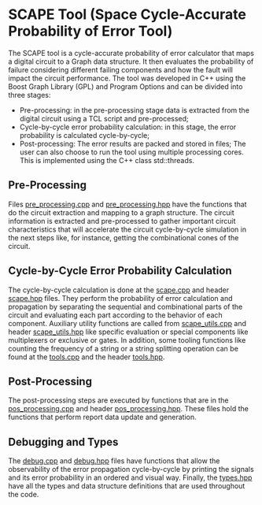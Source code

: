 # SCAPE Tool (Space Cycle-Accurate Probability of Error Tool)

The SCAPE tool is a cycle-accurate probability of error calculator that maps a digital circuit to a Graph data structure. It then evaluates the probability of failure considering different failing components and how the fault will impact the circuit performance.
The tool was developed in C++ using the Boost Graph Library (GPL) and Program Options and can be divided into three stages:
- Pre-processing: in the pre-processing stage data is extracted from the digital circuit using a TCL script and pre-processed;
- Cycle-by-cycle error probability calculation: in this stage, the error probability is calculated cycle-by-cycle;
- Post-processing: The error results are packed and stored in files;
The user can also choose to run the tool using multiple processing cores. This is implemented using the C++ class std::threads.


## Pre-Processing
Files [pre_processing.cpp](pre_processing.cpp) and [pre_processing.hpp](pre_processing.hpp) have the functions that do the circuit extraction and mapping to a graph structure. The circuit information is extracted and pre-processed to gather important circuit characteristics that will accelerate the circuit cycle-by-cycle simulation in the next steps like, for instance, getting the combinational cones of the circuit.

## Cycle-by-Cycle Error Probability Calculation
The cycle-by-cycle calculation is done at the [scape.cpp](scape.cpp) and header [scape.hpp](scape.hpp) files. They perform the probability of error calculation and propagation by separating the sequential and combinational parts of the circuit and evaluating each part according to the behavior of each component. Auxiliary utility functions are called from [scape_utils.cpp](scape_utils.cpp) and header [scape_utils.hpp](scape_utils.hpp) like specific evaluation or special components like multiplexers or exclusive or gates. In addition, some tooling functions like counting the frequency of a string or a string splitting operation can be found at the [tools.cpp](tools.cpp) and the header [tools.hpp](tools.hpp).

## Post-Processing
The post-processing steps are executed by functions that are in the [pos_processing.cpp](pos_processing.cpp) and header [pos_processing.hpp](pos_processing.hpp). These files hold the functions that perform report data update and generation.

## Debugging and Types
The [debug.cpp](debug.cpp) and [debug.hpp](debug.hpp) files have functions that allow the observability of the error propagation cycle-by-cycle by printing the signals and its error probability in an ordered and visual way. Finally, the [types.hpp](types.hpp) have all the types and data structure definitions that are used throughout the code.


